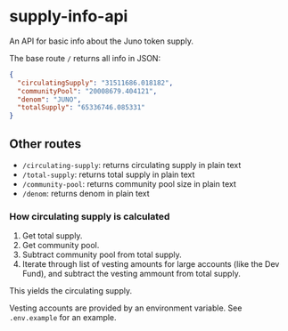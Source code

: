 # supply-info-api

An API for basic info about the Juno token supply.

The base route `/` returns all info in JSON:

```json
{
  "circulatingSupply": "31511686.018182",
  "communityPool": "20008679.404121",
  "denom": "JUNO",
  "totalSupply": "65336746.085331"
}
```

## Other routes

- `/circulating-supply`: returns circulating supply in plain text
- `/total-supply`: returns total supply in plain text
- `/community-pool`: returns community pool size in plain text
- `/denom`: returns denom in plain text

### How circulating supply is calculated

1. Get total supply.
2. Get community pool.
3. Subtract community pool from total supply.
4. Iterate through list of vesting amounts for large accounts (like the Dev Fund), and subtract the vesting ammount from total supply.

This yields the circulating supply.

Vesting accounts are provided by an environment variable. See `.env.example` for an example.
